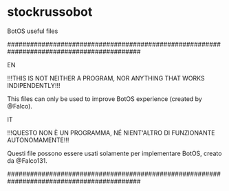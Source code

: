 # stockrussobot
BotOS useful files

###########################################################################################

EN

!!!THIS IS NOT NEITHER A PROGRAM, NOR ANYTHING THAT WORKS INDIPENDENTLY!!!

This files can only be used to improve BotOS experience (created by @Falco).


IT

!!!QUESTO NON È UN PROGRAMMA, NÉ NIENT'ALTRO DI FUNZIONANTE AUTONOMAMENTE!!!

Questi file possono essere usati solamente per implementare BotOS, creato da @Falco131.

###########################################################################################

